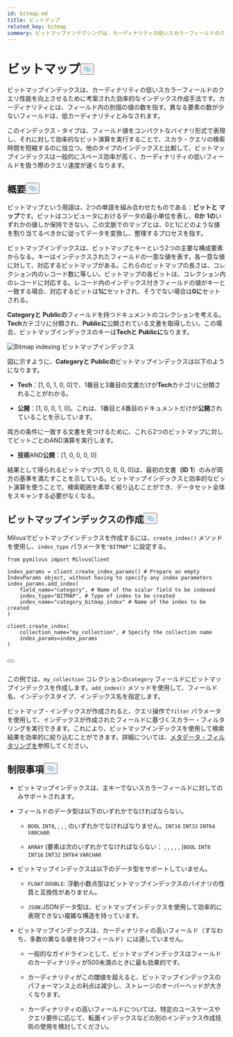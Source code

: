 ```yaml
---
id: bitmap.md
title: ビットマップ
related_key: bitmap
summary: ビットマップインデクシングは、カーディナリティの低いスカラーフィールドのクエリ性能を向上させるために考案された効率的なインデックス作成手法である。
---
```

<h1 id="BITMAP​" class="common-anchor-header">ビットマップ<button data-href="#BITMAP​" class="anchor-icon" translate="no">
      <svg translate="no"
        aria-hidden="true"
        focusable="false"
        height="20"
        version="1.1"
        viewBox="0 0 16 16"
        width="16"
      >
        <path
          fill="#0092E4"
          fill-rule="evenodd"
          d="M4 9h1v1H4c-1.5 0-3-1.69-3-3.5S2.55 3 4 3h4c1.45 0 3 1.69 3 3.5 0 1.41-.91 2.72-2 3.25V8.59c.58-.45 1-1.27 1-2.09C10 5.22 8.98 4 8 4H4c-.98 0-2 1.22-2 2.5S3 9 4 9zm9-3h-1v1h1c1 0 2 1.22 2 2.5S13.98 12 13 12H9c-.98 0-2-1.22-2-2.5 0-.83.42-1.64 1-2.09V6.25c-1.09.53-2 1.84-2 3.25C6 11.31 7.55 13 9 13h4c1.45 0 3-1.69 3-3.5S14.5 6 13 6z"
        ></path>
      </svg>
    </button></h1><p>ビットマップインデックスは、カーディナリティの低いスカラーフィールドのクエリ性能を向上させるために考案された効率的なインデックス作成手法です。カーディナリティとは、フィールド内の別個の値の数を指す。異なる要素の数が少ないフィールドは、低カーディナリティとみなされます。</p>
<p>このインデックス・タイプは、フィールド値をコンパクトなバイナリ形式で表現し、それに対して効率的なビット演算を実行することで、スカラ・クエリの検索時間を短縮するのに役立つ。他のタイプのインデックスと比較して、ビットマップインデックスは一般的にスペース効率が高く、カーディナリティの低いフィールドを扱う際のクエリ速度が速くなります。</p>
<h2 id="Overview" class="common-anchor-header">概要<button data-href="#Overview" class="anchor-icon" translate="no">
      <svg translate="no"
        aria-hidden="true"
        focusable="false"
        height="20"
        version="1.1"
        viewBox="0 0 16 16"
        width="16"
      >
        <path
          fill="#0092E4"
          fill-rule="evenodd"
          d="M4 9h1v1H4c-1.5 0-3-1.69-3-3.5S2.55 3 4 3h4c1.45 0 3 1.69 3 3.5 0 1.41-.91 2.72-2 3.25V8.59c.58-.45 1-1.27 1-2.09C10 5.22 8.98 4 8 4H4c-.98 0-2 1.22-2 2.5S3 9 4 9zm9-3h-1v1h1c1 0 2 1.22 2 2.5S13.98 12 13 12H9c-.98 0-2-1.22-2-2.5 0-.83.42-1.64 1-2.09V6.25c-1.09.53-2 1.84-2 3.25C6 11.31 7.55 13 9 13h4c1.45 0 3-1.69 3-3.5S14.5 6 13 6z"
        ></path>
      </svg>
    </button></h2><p>ビットマップという用語は、2つの単語を組み合わせたものである：<strong>ビットと</strong> <strong>マップ</strong>です。ビットはコンピュータにおけるデータの最小単位を表し、<strong>0か</strong> <strong>1の</strong>いずれかの値しか保持できない。この文脈でのマップとは、0と1にどのような値を割り当てるべきかに従ってデータを変換し、整理するプロセスを指す。</p>
<p>ビットマップインデックスは、ビットマップとキーという2つの主要な構成要素からなる。キーはインデックスされたフィールドの一意な値を表す。各一意な値に対して、対応するビットマップがある。これらのビットマップの長さは、コレクション内のレコード数に等しい。ビットマップの各ビットは、コレクション内のレコードに対応する。レコード内のインデックス付きフィールドの値がキーと一致する場合、対応するビットは<strong>1に</strong>セットされ、そうでない場合は<strong>0に</strong>セットされる。</p>
<p><strong>Categoryと</strong> <strong>Publicの</strong>フィールドを持つドキュメントのコレクションを考える。<strong>Tech</strong>カテゴリに分類され、<strong>Publicに</strong>公開されている文書を取得したい。この場合、ビットマップインデックスのキーは<strong>Techと</strong> <strong>Publicに</strong>なります。</p>
<p>
  
   <span class="img-wrapper"> <img translate="no" src="/docs/v2.6.x/assets/bitmap.png" alt="Bitmap indexing" class="doc-image" id="bitmap-indexing" />
   </span> <span class="img-wrapper"> <span>ビットマップインデックス</span> </span></p>
<p>図に示すように、<strong>Categoryと</strong> <strong>Publicの</strong>ビットマップインデックスは以下のようになります。</p>
<ul>
<li><p><strong>Tech</strong>：[1, 0, 1, 0, 0]で、1番目と3番目の文書だけが<strong>Tech</strong>カテゴリに分類されることがわかる。</p></li>
<li><p><strong>公開</strong>：[1, 0, 0, 1, 0]。これは、1番目と4番目のドキュメントだけが<strong>公開</strong>されていることを示しています。</p></li>
</ul>
<p>両方の条件に一致する文書を見つけるために、これら2つのビットマップに対してビットごとのAND演算を実行します。</p>
<ul>
<li><strong>技術</strong>AND<strong>公開</strong>：[1, 0, 0, 0, 0]</li>
</ul>
<p>結果として得られるビットマップ[1, 0, 0, 0, 0]は、最初の文書<strong>（ID</strong> <strong>1</strong>）のみが両方の基準を満たすことを示している。ビットマップインデックスと効率的なビット演算を使うことで、検索範囲を素早く絞り込むことができ、データセット全体をスキャンする必要がなくなる。</p>
<h2 id="Create-a-bitmap-index" class="common-anchor-header">ビットマップインデックスの作成<button data-href="#Create-a-bitmap-index" class="anchor-icon" translate="no">
      <svg translate="no"
        aria-hidden="true"
        focusable="false"
        height="20"
        version="1.1"
        viewBox="0 0 16 16"
        width="16"
      >
        <path
          fill="#0092E4"
          fill-rule="evenodd"
          d="M4 9h1v1H4c-1.5 0-3-1.69-3-3.5S2.55 3 4 3h4c1.45 0 3 1.69 3 3.5 0 1.41-.91 2.72-2 3.25V8.59c.58-.45 1-1.27 1-2.09C10 5.22 8.98 4 8 4H4c-.98 0-2 1.22-2 2.5S3 9 4 9zm9-3h-1v1h1c1 0 2 1.22 2 2.5S13.98 12 13 12H9c-.98 0-2-1.22-2-2.5 0-.83.42-1.64 1-2.09V6.25c-1.09.53-2 1.84-2 3.25C6 11.31 7.55 13 9 13h4c1.45 0 3-1.69 3-3.5S14.5 6 13 6z"
        ></path>
      </svg>
    </button></h2><p>Milvusでビットマップインデックスを作成するには、<code translate="no">create_index()</code> メソッドを使用し、<code translate="no">index_type</code> パラメータを<code translate="no">&quot;BITMAP&quot;</code> に設定する。</p>
<pre><code translate="no" class="language-python"><span class="hljs-keyword">from</span> pymilvus <span class="hljs-keyword">import</span> MilvusClient​
​
index_params = client.create_index_params() <span class="hljs-comment"># Prepare an empty IndexParams object, without having to specify any index parameters​</span>
index_params.add_index(​
    field_name=<span class="hljs-string">&quot;category&quot;</span>, <span class="hljs-comment"># Name of the scalar field to be indexed​</span>
    index_type=<span class="hljs-string">&quot;BITMAP&quot;</span>, <span class="hljs-comment"># Type of index to be created​</span>
    index_name=<span class="hljs-string">&quot;category_bitmap_index&quot;</span> <span class="hljs-comment"># Name of the index to be created​</span>
)​
​
client.create_index(​
    collection_name=<span class="hljs-string">&quot;my_collection&quot;</span>, <span class="hljs-comment"># Specify the collection name​</span>
    index_params=index_params​
)​

<button class="copy-code-btn"></button></code></pre>
<p>この例では、<code translate="no">my_collection</code> コレクションの<code translate="no">category</code> フィールドにビットマップインデックスを作成します。<code translate="no">add_index()</code> メソッドを使用して、フィールド名、インデックスタイプ、インデックス名を指定します。</p>
<p>ビットマップ・インデックスが作成されると、クエリ操作で<code translate="no">filter</code> パラメータを使用して、インデックスが作成されたフィールドに基づくスカラー・フィルタリングを実行できます。これにより、ビットマップインデックスを使用して検索結果を効率的に絞り込むことができます。詳細については、<a href="/docs/ja/boolean.md">メタデータ・フィルタリングを</a>参照してください。</p>
<h2 id="Limits" class="common-anchor-header">制限事項<button data-href="#Limits" class="anchor-icon" translate="no">
      <svg translate="no"
        aria-hidden="true"
        focusable="false"
        height="20"
        version="1.1"
        viewBox="0 0 16 16"
        width="16"
      >
        <path
          fill="#0092E4"
          fill-rule="evenodd"
          d="M4 9h1v1H4c-1.5 0-3-1.69-3-3.5S2.55 3 4 3h4c1.45 0 3 1.69 3 3.5 0 1.41-.91 2.72-2 3.25V8.59c.58-.45 1-1.27 1-2.09C10 5.22 8.98 4 8 4H4c-.98 0-2 1.22-2 2.5S3 9 4 9zm9-3h-1v1h1c1 0 2 1.22 2 2.5S13.98 12 13 12H9c-.98 0-2-1.22-2-2.5 0-.83.42-1.64 1-2.09V6.25c-1.09.53-2 1.84-2 3.25C6 11.31 7.55 13 9 13h4c1.45 0 3-1.69 3-3.5S14.5 6 13 6z"
        ></path>
      </svg>
    </button></h2><ul>
<li><p>ビットマップインデックスは、主キーでないスカラーフィールドに対してのみサポートされます。</p></li>
<li><p>フィールドのデータ型は以下のいずれかでなければならない。</p>
<ul>
<li><p><code translate="no">BOOL</code> <code translate="no">INT8</code>, , , , のいずれかでなければなりません。<code translate="no">INT16</code> <code translate="no">INT32</code> <code translate="no">INT64</code> <code translate="no">VARCHAR</code></p></li>
<li><p><code translate="no">ARRAY</code> (要素は次のいずれかでなければならない： , , , , , )<code translate="no">BOOL</code> <code translate="no">INT8</code> <code translate="no">INT16</code> <code translate="no">INT32</code> <code translate="no">INT64</code> <code translate="no">VARCHAR</code></p></li>
</ul></li>
<li><p>ビットマップインデックスは以下のデータ型をサポートしていません。</p>
<ul>
<li><p><code translate="no">FLOAT</code> <code translate="no">DOUBLE</code>: 浮動小数点型はビットマップインデックスのバイナリの性質と互換性がありません。</p></li>
<li><p><code translate="no">JSON</code>:JSONデータ型は、ビットマップインデックスを使用して効率的に表現できない複雑な構造を持っています。</p></li>
</ul></li>
<li><p>ビットマップインデックスは、カーディナリティの高いフィールド（すなわち、多数の異なる値を持つフィールド）には適していません。</p>
<ul>
<li><p>一般的なガイドラインとして、ビットマップインデックスはフィールドのカーディナリティが500未満のときに最も効果的です。</p></li>
<li><p>カーディナリティがこの閾値を超えると、ビットマップインデックスのパフォーマンス上の利点は減少し、ストレージのオーバーヘッドが大きくなります。</p></li>
<li><p>カーディナリティの高いフィールドについては、特定のユースケースやクエリ要件に応じて、転置インデックスなどの別のインデックス作成技術の使用を検討してください。</p></li>
</ul></li>
</ul>
